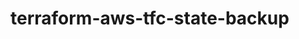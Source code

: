 # terraform-aws-tfc-state-backup

<!-- BEGINNING OF PRE-COMMIT-TERRAFORM DOCS HOOK -->

<!-- END OF PRE-COMMIT-TERRAFORM DOCS HOOK -->
